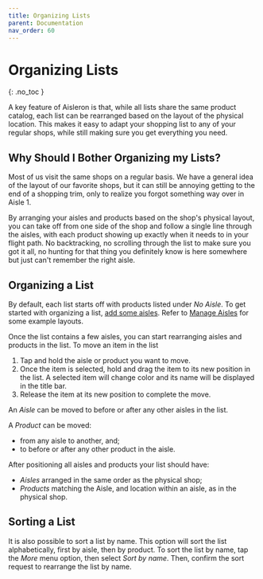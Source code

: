```yaml
---
title: Organizing Lists
parent: Documentation
nav_order: 60
---
```


# Organizing Lists
{: .no_toc }

A key feature of Aisleron is that, while all lists share the same product catalog, each list can be rearranged based on the layout of the physical location. This makes it easy to adapt your shopping list to any of your regular shops, while still making sure you get everything you need.

## Why Should I Bother Organizing my Lists?
Most of us visit the same shops on a regular basis. We have a general idea of the layout of our favorite shops, but it can still be annoying getting to the end of a shopping trim, only to realize you forgot something way over in Aisle 1.

By arranging your aisles and products based on the shop's physical layout, you can take off from one side of the shop and follow a single line through the aisles, with each product showing up exactly when it needs to in your flight path. No backtracking, no scrolling through the list to make sure you got it all, no hunting for that thing you definitely know is here somewhere but just can't remember the right aisle.

## Organizing a List

By default, each list starts off with products listed under *No Aisle*.  To get started with organizing a list, [add some aisles](/docs/documentation/manage-aisles#add-an-aisle). Refer to [Manage Aisles](/docs/documentation/manage-aisles) for some example layouts.

Once the list contains a few aisles, you can start rearranging aisles and products in the list. To move an item in the list
1. Tap and hold the aisle or product you want to move.
2. Once the item is selected, hold and drag the item to its new position in the list. A selected item will change color and its name will be displayed in the title bar.
3. Release the item at its new position to complete the move.

An *Aisle* can be moved to before or after any other aisles in the list.

A *Product* can be moved:
* from any aisle to another, and; 
* to before or after any other product in the aisle.

After positioning all aisles and products your list should have:
* *Aisles* arranged in the same order as the physical shop;
* *Products* matching the Aisle, and location within an aisle, as in the physical shop.

## Sorting a List

It is also possible to sort a list by name. This option will sort the list alphabetically, first by aisle, then by product. To sort the list by name, tap the *More* menu option, then select *Sort by name*. Then, confirm the sort request to rearrange the list by name.